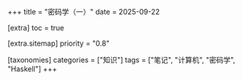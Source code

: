+++
title = "密码学（一）"
date = 2025-09-22

[extra]
toc = true

[extra.sitemap]
priority = "0.8"

[taxonomies]
categories = ["知识"]
tags = ["笔记", "计算机", "密码学", "Haskell"]
+++
